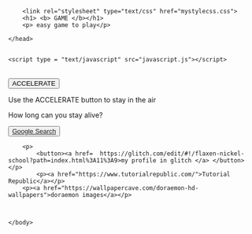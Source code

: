 <html>
    <head >

      
        <link rel="stylesheet" type="text/css" href="mystylecss.css">
        <h1> <b> GAME </b></h1>
        <p> easy game to play</p>
    
        
<meta name="viewport" content="width=device-width, initial-scale=1.0"/>
<style>

canvas {
    border:2px solid #f50a0a;
    background-color: #e4ee5c;
}
</style>
   
    </head>


    <script type = "text/javascript" src="javascript.js"></script> 
</script>
    <body onload="startGame()" >



  <br>
  <button onmousedown="accelerate(-0.2)" onmouseup="accelerate(0.05)">ACCELERATE</button>
  <p>Use the ACCELERATE button to stay in the air</p>
  <p>How long can you stay alive?</p>

  <p><button><a href="https://www.google.com/" target="_blank">Google Search</a></button></p>

        <p>
            <button><a href=  https://glitch.com/edit/#!/flaxen-nickel-school?path=index.html%3A11%3A9>my profile in glitch </a> </button></p>
            <p><a href="https://www.tutorialrepublic.com/">Tutorial Republic</a></p>
        <p><a href="https://wallpapercave.com/doraemon-hd-wallpapers">doraemon images</a></p>

    

    </body>
</html>
